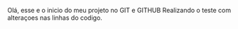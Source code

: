 Olá, esse e o inicio do meu projeto no GIT e GITHUB
Realizando o teste com alteraçoes nas linhas do codigo.